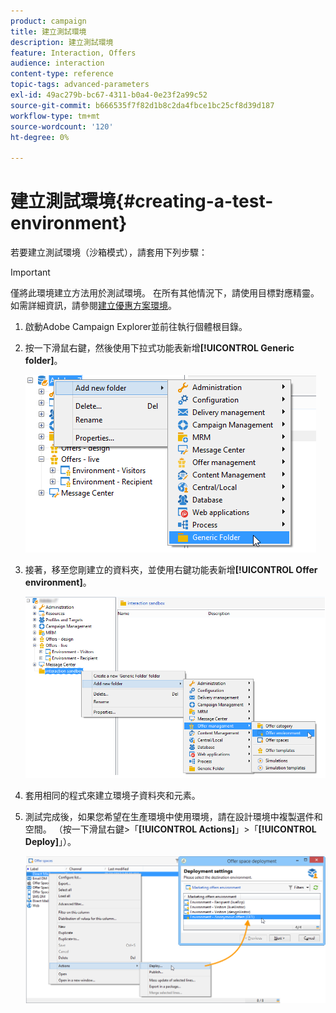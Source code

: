 ```yaml
---
product: campaign
title: 建立測試環境
description: 建立測試環境
feature: Interaction, Offers
audience: interaction
content-type: reference
topic-tags: advanced-parameters
exl-id: 49ac279b-bc67-4311-b0a4-0e23f2a99c52
source-git-commit: b666535f7f82d1b8c2da4fbce1bc25cf8d39d187
workflow-type: tm+mt
source-wordcount: '120'
ht-degree: 0%

---
```


# 建立測試環境{#creating-a-test-environment}



若要建立測試環境（沙箱模式），請套用下列步驟：

>[!IMPORTANT]
>
>僅將此環境建立方法用於測試環境。 在所有其他情況下，請使用目標對應精靈。 如需詳細資訊，請參閱[建立優惠方案環境](../../interaction/using/live-design-environments.md#creating-an-offer-environment)。

1. 啟動Adobe Campaign Explorer並前往執行個體根目錄。
1. 按一下滑鼠右鍵，然後使用下拉式功能表新增&#x200B;**[!UICONTROL Generic folder]**。

   ![](assets/offer_env_creation_001.png)

1. 接著，移至您剛建立的資料夾，並使用右鍵功能表新增&#x200B;**[!UICONTROL Offer environment]**。

   ![](assets/offer_env_creation_001bis.png)

1. 套用相同的程式來建立環境子資料夾和元素。
1. 測試完成後，如果您希望在生產環境中使用環境，請在設計環境中複製選件和空間。 （按一下滑鼠右鍵>「**[!UICONTROL Actions]**」>「**[!UICONTROL Deploy]**」）。

   ![](assets/migration_interaction_5.png)
